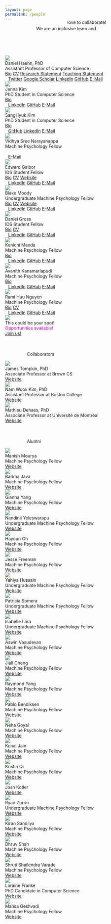 ```yaml
---
layout: page
permalink: /people
---
```


<span class="teaser" style="left:20%;position:relative">We are an <span class="bluetext">inclusive team</span> and</span>
<span class="teaser" style="position: relative; float:left; left:40%;margin-top:-20px;">love to <span class="bluetext">collaborate</span>!</span>

<br><br><br>

<div class="person">
  <img src="/people/haehn3.jpg">
  <div class="caption">
    Daniel Haehn, PhD<br>
    <span class="role">Assistant Professor of Computer Science</span><br>
    <span class="links">
      <a class="cleanlink" href="/people/haehn/bio.txt">Bio</a>
      <a class="cleanlink" href="https://danielhaehn.com/CV.pdf">CV</a>
      <a class="cleanlink" href="/people/haehn/research.pdf">Research Statement</a>
      <a class="cleanlink" href="/people/haehn/teaching.pdf">Teaching Statement</a>
    </span><br>
    <div class="icons gray" style="font-size:14px;margin-left:10px">
      <a href="https://twitter.com/danielhaehn" target="_blank"><span class="icon-twitter tooltip"><span class="tooltiptext">Twitter</span></span></a>
      <a href="https://scholar.google.com/citations?user=HGvsO6oAAAAJ&amp;hl=en" target="_blank"><span class="icon-book tooltip"><span class="tooltiptext">Google Scholar</span></span></a>
      <a href="https://www.linkedin.com/in/haehn" target="_blank"><span class="icon-linkedin2 tooltip"><span class="tooltiptext">LinkedIn</span></span></a>
      <a href="https://github.com/haehn" target="_blank"><span class="icon-github tooltip"><span class="tooltiptext">GitHub</span></span></a>
      <a href="mailto:REPLACE_WITH_LASTNAME@mpsych.org" target="_blank"><span class="icon-email tooltip"><span class="tooltiptext">E-Mail</span></span></a>
  </div>
  </div>
</div>


<div class="person">
  <img src="/people/kim.jpg">
  <div class="caption">
    Jenna Kim<br>
    <span class="role">PhD Student in Computer Science</span><br>
    <span class="links">
      <a class="cleanlink" href="/people/Kim/bio.txt">Bio</a>
    </span><br>
    <div class="icons gray" style="font-size:14px;margin-left:10px">
      <a href="https://www.linkedin.com/in/jenna-kim-931985106/" target="_blank"><span class="icon-linkedin2 tooltip"><span class="tooltiptext">LinkedIn</span></span></a>
      <a href="https://github.com/jiehyunjkim" target="_blank"><span class="icon-github tooltip"><span class="tooltiptext">GitHub</span></span></a>
      <a href="mailto:REPLACE_WITH_LASTNAME@mpsych.org" target="_blank"><span class="icon-email tooltip"><span class="tooltiptext">E-Mail</span></span></a>
    </div>
  </div>
</div>


<div class="person">
  <img src="/people/sanghyuk_size.jpg">
  <div class="caption">
    SangHyuk Kim<br>
    <span class="role">PhD Student in Computer Science</span><br>
    <span class="links">
      <a class="cleanlink" href="https://raw.githubusercontent.com/shkimmie-umb/my_mpsych/main/bio.txt">Bio</a>
    </span><br>
    <div class="icons gray" style="font-size:14px;margin-left:10px">
      <a href="https://github.com/shkimmie-umb" target="_blank"><span class="icon-github tooltip"><span class="tooltiptext">GitHub</span></span></a>
      <a href="https://www.linkedin.com/in/sang-hyuk-kim-469687182/" target="_blank"><span class="icon-linkedin2 tooltip"><span class="tooltiptext">LinkedIn</span></span></a>
      <a href="mailto:SangHyuk.Kim001@umb.edu" target="_blank"><span class="icon-email tooltip"><span class="tooltiptext">E-Mail</span></span></a>
    </div>
  </div>
</div>

<div class="person">
  <img src="/people/vidhya.png">
  <div class="caption">
    Vidhya Sree Narayanappa<br>
    <span class="role">Machine Psychology Fellow</span><br>
    <span class="links">
    </span><br>
    <div class="icons gray" style="font-size:14px;margin-left:10px">
      <a href="mailto:REPLACE_WITH_LASTNAME@mpsych.org" target="_blank"><span class="icon-email tooltip"><span class="tooltiptext">E-Mail</span></span></a>
    </div>
  </div>
</div>



<div class="person">
  <img src="/people/edwardgaibor.png">
  <div class="caption">
    Edward Gaibor<br>
    <span class="role">IDS Student Fellow</span><br>
    <span class="links">
      <a class="cleanlink" href="/people/edward/bio.txt">Bio</a>
      <a class="cleanlink" href="/people/edward/Resume_Edward_Gaibor.pdf">CV</a>
      <a class="cleanlink" href="https://edwardgaibor.me">Website</a>
    </span><br>
    <div class="icons gray" style="font-size:14px;margin-left:10px">
      <a href="https://www.linkedin.com/in/edwardgaibor/" target="_blank"><span class="icon-linkedin2 tooltip"><span class="tooltiptext">LinkedIn</span></span></a>
      <a href="https://github.com/gaiborjosue" target="_blank"><span class="icon-github tooltip"><span class="tooltiptext">GitHub</span></span></a>
      <a href="mailto:REPLACE_WITH_LASTNAME@mpsych.org" target="_blank"><span class="icon-email tooltip"><span class="tooltiptext">E-Mail</span></span></a>
    </div>
  </div>
</div>

<div class="person">
  <img src="https://www.moody.mx/profile-cropped-square.jpg">
  <div class="caption">
    Blake Moody<br>
    <span class="role">Undergraduate Machine Psychology Fellow</span><br>
    <span class="links">
      <a class="cleanlink" href="/people/blake/bio.txt">Bio</a>
      <a class="cleanlink" href="https://www.moody.mx/api/files/resume">CV</a>
      <a class="cleanlink" href="https://www.moody.mx">Website</a>
    </span><br>
    <div class="icons gray" style="font-size:14px;margin-left:10px">
      <a href="https://www.linkedin.com/in/blake-moody-2626ba11b/" target="_blank"><span class="icon-linkedin2 tooltip"><span class="tooltiptext">LinkedIn</span></span></a>
      <a href="https://github.com/gg-blake" target="_blank"><span class="icon-github tooltip"><span class="tooltiptext">GitHub</span></span></a>
      <a href="mailto:blake@moody.mx" target="_blank"><span class="icon-email tooltip"><span class="tooltiptext">E-Mail</span></span></a>
    </div>
  </div>
</div>

<div class="person">
  <img src="/people/gross/daniel_gross.jpg">
  <div class="caption">
    Daniel Gross<br>
    <span class="role">IDS Student Fellow</span><br>
    <span class="links">
      <a class="cleanlink" href="/people/gross/bio.txt">Bio</a>
      <a class="cleanlink" href="/people/gross/resume_daniel_gross.pdf">CV</a>
    </span><br>
    <div class="icons gray" style="font-size:14px;margin-left:10px">
      <a href="https://www.linkedin.com/in/daniel-gross-b8b295300/" target="_blank"><span class="icon-linkedin2 tooltip"><span class="tooltiptext">LinkedIn</span></span></a>
      <a href="https://github.com/dgross16" target="_blank"><span class="icon-github tooltip"><span class="tooltiptext">GitHub</span></span></a>
      <a href="mailto:daniel.gross001@umb.edu" target="_blank"><span class="icon-email tooltip"><span class="tooltiptext">E-Mail</span></span></a>
    </div>
  </div>
</div>

<div class="person">
  <img src="/people/maeda/kenichi_maeda.jpg">
  <div class="caption">
    Kenichi Maeda<br>
    <span class="role">Machine Psychology Fellow</span><br>
    <span class="links">
      <a class="cleanlink" href="/people/maeda/bio.txt">Bio</a>
    </span><br>
    <div class="icons gray" style="font-size:14px;margin-left:10px">
      <a href="https://www.linkedin.com/in/kenichi-maeda/" target="_blank"><span class="icon-linkedin2 tooltip"><span class="tooltiptext">LinkedIn</span></span></a>
      <a href="https://github.com/kenichi-maeda" target="_blank"><span class="icon-github tooltip"><span class="tooltiptext">GitHub</span></span></a>
      <a href="mailto:Kenichi.Maeda001@umb.edu" target="_blank"><span class="icon-email tooltip"><span class="tooltiptext">E-Mail</span></span></a>
    </div>
  </div>
</div>

<div class="person">
  <img src="/people/avanith/avanithimg.jpg">
  <div class="caption">
    Avanith Kanamarlapudi<br>
    <span class="role">Machine Psychology Fellow</span><br>
    <span class="links">
      <a class="cleanlink" href="/people/avanith/bio.txt">Bio</a>
    </span><br>
    <div class="icons gray" style="font-size:14px;margin-left:10px">
      <a href="https://www.linkedin.com/in/avanith-kanamarlapudi-8aa081204/" target="_blank"><span class="icon-linkedin2 tooltip"><span class="tooltiptext">LinkedIn</span></span></a>
      <a href="https://github.com/Avanith12" target="_blank"><span class="icon-github tooltip"><span class="tooltiptext">GitHub</span></span></a>
      <a href="mailto:A.Kanamarlapudi001@umb.edu" target="_blank"><span class="icon-email tooltip"><span class="tooltiptext">E-Mail</span></span></a>
    </div>
  </div>
</div>

<div class="person">
  <img src="/people/rami/rami.png">
  <div class="caption">
    Rami Huu Nguyen <br>
    <span class="role">Machine Psychology Fellow</span><br>
    <span class="links">
      <a class="cleanlink" href="/people/rami/bio.txt">Bio</a>
      <a class="cleanlink" href="/people/rami/RamiResume.pdf">CV</a>
    </span><br>
    <div class="icons gray" style="font-size:14px;margin-left:10px">
      <a href="https://www.linkedin.com/in/rami-huu-nguyen/" target="_blank"><span class="icon-linkedin2 tooltip"><span class="tooltiptext">LinkedIn</span></span></a>
      <a href="https://github.com/raminguyen" target="_blank"><span class="icon-github tooltip"><span class="tooltiptext">GitHub</span></span></a>
      <a href="mailto:rami@mpsych.org" target="_blank"><span class="icon-email tooltip"><span class="tooltiptext">E-Mail</span></span></a>
    </div>
  </div>
</div>

<div class="person">
  <img src="/gfx/team.png">
  <div class="caption">
    This could be your spot!<br>
    <span class="role" style="color:#cd00cd">Opportunities available!</span><br>
    <span class="links">
      <a class="cleanlink" href="/join/">Join us!</a>
    </span>
  </div>
</div>




<p style="margin-left:14%;margin-top:50px;">Collaborators</p>
<div class="collaborator">
  <img src="/people/collaborators/tompkin.png">
  <div class="caption">
    James Tompkin, PhD<br>
    <span class="role">Associate Professor at Brown CS</span><br>
    <span class="links">
      <a class="cleanlink" href="http://jamestompkin.com" target="_blank">Website</a>
    </span>
  </div>
</div>

<div class="collaborator">
  <img src="/people/collaborators/kim.png">
  <div class="caption">
    Nam Wook Kim, PhD<br>
    <span class="role">Assistant Professor at Boston College</span><br>
    <span class="links">
      <a class="cleanlink" href="http://namwkim.org" target="_blank">Website</a>
    </span>
  </div>
</div>

<div class="collaborator">
  <img src="/people/collaborators/mathieu.png">
  <div class="caption">
    Mathieu Dehaes, PhD<br>
    <span class="role">Associate Professor at Université de Montréal</span><br>
    <span class="links">
      <a class="cleanlink" href="https://radiologie.umontreal.ca/departement/les-professeurs/profil/dehaes-mathieu/in17806/" target="_blank">Website</a>
    </span>
  </div>
</div>

<p style="margin-left:14%;margin-top:50px;">Alumni</p>






<div class="alumni">
  <img src="/people/alumni/manish.jpg">
  <div class="caption">
    Manish Mourya<br>
    <span class="role">Machine Psychology Fellow</span><br>
    <span class="links">
      <a class="cleanlink" href="https://mouryamanish.github.io">Website</a>
    </span>
  </div>
</div>

<div class="alumni">
  <img src="/people/alumni/barkha.jpg">
  <div class="caption">
    Barkha Java<br>
    <span class="role">Machine Psychology Fellow</span><br>
    <span class="links">
      <a class="cleanlink" href="https://www.linkedin.com/in/barkha-java">Website</a>
    </span>
  </div>
</div>

<div class="alumni">
  <img src="/people/alumni/yang.jpg">
  <div class="caption">
    Gianna Yang<br>
    <span class="role">Machine Psychology Fellow</span><br>
    <span class="links">
      <a class="cleanlink" href="https://www.linkedin.com/in/guangyang98/">Website</a>
    </span>
  </div>
</div>

<div class="alumni">
  <img src="/people/alumni/yeleswarapu.jpg">
  <div class="caption">
    Nandinii Yeleswarapu<br>
    <span class="role">Undergraduate Machine Psychology Fellow</span><br>
    <span class="links">
      <a class="cleanlink" href="https://www.linkedin.com/in/nandiniiys">Website</a>
    </span>
  </div>
</div>

<div class="alumni">
  <img src="/people/alumni/oh.jpg">
  <div class="caption">
    Hayoun Oh<br>
    <span class="role">Machine Psychology Fellow</span><br>
    <span class="links">
      <a class="cleanlink" href="https://www.linkedin.com/in/hayoun-oh-49a688205/">Website</a>
    </span>
  </div>
</div>

<div class="alumni">
  <img src="/people/alumni/freeman.jpg">
  <div class="caption">
    Jesse Freeman<br>
    <span class="role">Machine Psychology Fellow</span><br>
    <span class="links">
      <a class="cleanlink" href="https://www.linkedin.com/in/jesse-freeman-40018350/">Website</a>
    </span>
  </div>
</div>

<div class="alumni">
  <img src="/people/alumni/hussain.jpg">
  <div class="caption">
    Yahiya Hussain<br>
    <span class="role">Undergraduate Machine Psychology Fellow</span><br>
    <span class="links">
      <a class="cleanlink" href="https://www.linkedin.com/in/yahiyahussain">Website</a>
    </span>
  </div>
</div>

<div class="alumni">
  <img src="/people/alumni/somera.png">
  <div class="caption">
    Patricia Somera<br>
    <span class="role">Undergraduate Machine Psychology Fellow</span><br>
    <span class="links">
      <a class="cleanlink" href="https://www.linkedin.com/in/patricia-somera-a700701b3">Website</a>
    </span>
  </div>
</div>

<div class="alumni">
  <img src="/people/alumni/lara.jpg">
  <div class="caption">
    Isabelle Lara<br>
    <span class="role">Undergraduate Machine Psychology Fellow</span><br>
    <span class="links">
      <a class="cleanlink" href="https://www.linkedin.com/in/isabelle-l-99903a137">Website</a>
    </span>
  </div>
</div>

<div class="alumni">
  <img src="/people/alumni/vasudevan.jpg">
  <div class="caption">
    Aswin Vasudevan<br>
    <span class="role">Machine Psychology Fellow</span><br>
    <span class="links">
      <a class="cleanlink" href="https://www.linkedin.com/in/aswinvasudevan21/">Website</a>
    </span>
  </div>
</div>

<div class="alumni">
  <img src="/people/alumni/cheng.png">
  <div class="caption">
    Jiali Cheng<br>
    <span class="role">Machine Psychology Fellow</span><br>
    <span class="links">
      <a class="cleanlink" href="https://www.linkedin.com/in/jiali-cheng-67056b14a/">Website</a>
    </span>
  </div>
</div>

<div class="alumni">
  <img src="/people/alumni/ryang.jpg">
  <div class="caption">
    Raymond Yang<br>
    <span class="role">Machine Psychology Fellow</span><br>
    <span class="links">
      <a class="cleanlink" href="https://www.linkedin.com/in/raymond-yang-913b64152/">Website</a>
    </span>
  </div>
</div>

<div class="alumni">
  <img src="/people/alumni/bendiksen.jpg">
  <div class="caption">
    Pablo Bendiksen<br>
    <span class="role">Machine Psychology Fellow</span><br>
    <span class="links">
      <a class="cleanlink" href="https://www.linkedin.com/in/pablo-bendiksen-11b583127">Website</a>
    </span>
  </div>
</div>

<div class="alumni">
  <img src="/people/alumni/goyal.jpg">
  <div class="caption">
    Neha Goyal<br>
    <span class="role">Machine Psychology Fellow</span><br>
    <span class="links">
      <a class="cleanlink" href="https://www.linkedin.com/in/neha-goyal-696a30107/">Website</a>
    </span>
  </div>
</div>

<div class="alumni">
  <img src="/people/alumni/jain.jpg">
  <div class="caption">
    Kunal Jain<br>
    <span class="role">Machine Psychology Fellow</span><br>
    <span class="links">
      <a class="cleanlink" href="https://www.linkedin.com/in/jainkhere/">Website</a>
    </span>
  </div>
</div>

<div class="alumni">
  <img src="/people/alumni/qi.jpg">
  <div class="caption">
    Kristin Qi<br>
    <span class="role">Machine Psychology Fellow</span><br>
    <span class="links">
      <a class="cleanlink" href="https://www.linkedin.com/in/kristinqi/">Website</a>
    </span>
  </div>
</div>

<div class="alumni">
  <img src="/people/alumni/kotler.jpg">
  <div class="caption">
    Josh Kotler<br>
    <span class="links">
      <a class="cleanlink" href="https://www.linkedin.com/in/josh-kotler/">Website</a>
    </span>
  </div>
</div>

<div class="alumni">
  <img src="/people/alumni/zurrin.jpg">
  <div class="caption">
    Ryan Zurrin<br>
    <span class="role">Undergraduate Machine Psychology Fellow</span><br>
    <span class="links">
      <a class="cleanlink" href="https://www.linkedin.com/in/ryan-zurrin">Website</a>
    </span>
  </div>
</div>

<div class="alumni">
  <img src="/people/alumni/kiran.jpg">
  <div class="caption">
    Kiran Sandilya<br>
    <span class="role">Machine Psychology Fellow</span><br>
    <span class="links">
      <a class="cleanlink" href="https://www.linkedin.com/in/kiran--sandilya">Website</a>
    </span>
  </div>
</div>

<div class="alumni">
  <img src="/people/alumni/shah.jpg">
  <div class="caption">
    Dhruv Shah<br>
    <span class="role">Machine Psychology Fellow</span><br>
    <span class="links">
      <a class="cleanlink" href="https://www.linkedin.com/in/dhruv-shah-01/">Website</a>
    </span>
  </div>
</div>

<div class="alumni">
  <img src="/people/alumni/shruti.png">
  <div class="caption">
    Shruti Shailendra Varade<br>
    <span class="role">Machine Psychology Fellow</span><br>
    <span class="links">
      <a class="cleanlink" href="https://www.linkedin.com/in/shruti-varade">Website</a>
    </span>
  </div>
</div>

<div class="alumni">
  <img src="/people/alumni/franke.jpg">
  <div class="caption">
    Loraine Franke<br>
    <span class="role">PhD Candidate in Computer Science</span><br>
    <span class="links">
      <a class="cleanlink" href="https://linkedin.com/in/loraine-franke/">Website</a>
    </span>
  </div>
</div>

<div class="alumni">
  <img src="/people/alumni/mgeshvadi.jpg">
  <div class="caption">
    Mahsa Geshvadi<br>
    <span class="role">Machine Psychology Fellow</span><br>
    <span class="links">
      <a class="cleanlink" href="https://www.linkedin.com/in/mahsa-geshvadi-13233a124/">Website</a>
    </span>
  </div>
</div>
